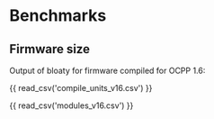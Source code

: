 # Benchmarks

## Firmware size

Output of bloaty for firmware compiled for OCPP 1.6:

{{ read_csv('compile_units_v16.csv') }}

{{ read_csv('modules_v16.csv') }}
